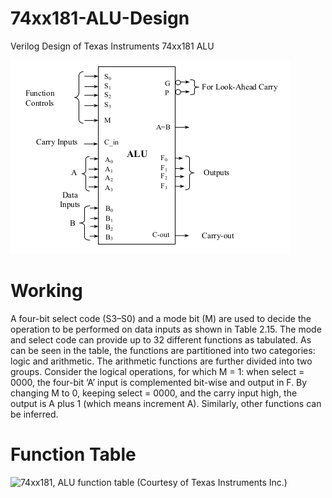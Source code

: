 # 74xx181-ALU-Design
Verilog Design of Texas Instruments 74xx181 ALU

![ALU logic symbol (Courtesy of Texas Instruments Inc.)](/pro.png)

# Working

A four-bit select code (S3–S0) and a mode bit (M) are used to decide the operation to be performed on data inputs as shown in Table 2.15. The mode and select code can provide up to 32 different functions as tabulated. As can be seen in the table, the functions are partitioned into two categories: logic and arithmetic. The arithmetic functions are further divided into two groups. Consider the logical operations, for which M = 1: when select = 0000, the four-bit ‘A’ input is complemented bit-wise and output in F. By changing M to 0, keeping select = 0000, and the carry input high, the output is A plus 1 (which means increment A). Similarly, other functions can be inferred.

# Function Table

![74xx181, ALU function table (Courtesy of Texas Instruments Inc.)](https://drive.google.com/open?id=1l11-hO4gwsPU8P6G_24bOFYJu1OpCAci)
